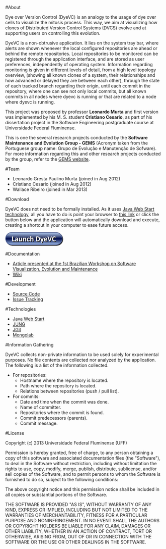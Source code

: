 #About

Dye over Version Control (DyeVC) is an analogy to the usage of dye over cells to visualize the mitosis process. This way, we aim at visualizing how clones of Distributed Version Control Systems (DVCS) evolve and at supporting users on controlling this evolution.

DyeVC is a non-obtrusive application. It lies on the system tray bar, where alerts are shown whenever the local configured repositories are ahead or behind the remote repositories. Local repositories to be monitored can be registered through the application interface, and are stored as user preferences, independently of operating system. Information regarding monitoring is given in different levels of detail, from a high level topology overview, (showing all known clones of a system, their relationships and how advanced or delayed they are between each other), through the state of each tracked branch regarding their origin, until each commit in the repository, where one can see not only local commits, but all known commits in all nodes where dyevc is running or that are related to a node where dyevc is running.

This project was proposed by professor **Leonardo Murta** and first version was implemented by his M. S. student **Cristiano Cesario**, as part of his dissertation project in the Software Engineering postgraduate course at Universidade Federal Fluminense.

This is one the several research projects conducted by the **Software Maintenance and Evolution Group - GEMS** (Acronym taken from the Portuguese group name: Grupo de Evolução e Manutenção de Sofware). For more information regarding this and other research projects conducted by the group, refer to the [GEMS website](http://gems.ic.uff.br/).

#Team

* Leonardo Gresta Paulino Murta (joined in Aug 2012)
* Cristiano Cesario (joined in Aug 2012)
* Wallace Ribeiro (joined in Mar 2013)

#Download

DyeVC does not need to be formally installed. As it uses [Java Web Start technology](http://docs.oracle.com/javase/6/docs/technotes/guides/javaws/), all you have to do is point your browser to [this link](http://www.ic.uff.br/~ccesario/DyeVC/DyeVC.jnlp) or click the button below and the application will automatically download and execute, creating a shortcut in your computer to ease future access.

[![Launch DyeVC](DyeVC/src/main/resources/LaunchDyeVCButton.png "Launch DyeVC")](http://www.ic.uff.br/~ccesario/DyeVC/DyeVC.jnlp)

#Documentation

* [Article presented at the 1st Brazilian Workshop on Software Visualization, Evolution and Maintenance](http://www.ic.uff.br/~ccesario/DyeVC_VEM2013.pdf)
* [Wiki](https://github.com/gems-uff/dyevc/wiki)

#Development

* [Source Code](https://github.com/gems-uff/dyevc)
* [Issue Tracking](https://github.com/gems-uff/dyevc/issues)

#Technologies

* [Java Web Start](http://docs.oracle.com/javase/6/docs/technotes/guides/javaws/)
* [JUNG](http://jung.sourceforge.net/)
* [JGit](http://www.eclipse.org/jgit/)
* [Mongolab](https://mongolab.com/welcome/)

#Information Gathering

DyeVC collects non-private information to be used solely for experimental purposes. No file contents are collected nor analyzed by the application. The following is a list of the information collected.

* For repositories:
    * Hostname where the repository is located.
    * Path where the repository is located.
    * Relations between repositories (push / pull list).
* For commits:
    * Date and time when the commit was done.
    * Name of committer.
    * Repositories where the commit is found.
    * Commit predecessors (parents).
    * Commit message.

#License

Copyright (c) 2013 Universidade Federal Fluminense (UFF)  
  
Permission is hereby granted, free of charge, to any person obtaining a copy of this software and associated documentation files (the "Software"), to deal in the Software without restriction, including without limitation the rights to use, copy, modify, merge, publish, distribute, sublicense, and/or sell copies of the Software, and to permit persons to whom the Software is furnished to do so, subject to the following conditions:  
  
The above copyright notice and this permission notice shall be included in all copies or substantial portions of the Software.  
  
THE SOFTWARE IS PROVIDED "AS IS", WITHOUT WARRANTY OF ANY KIND, EXPRESS OR IMPLIED, INCLUDING BUT NOT LIMITED TO THE WARRANTIES OF MERCHANTABILITY, FITNESS FOR A PARTICULAR PURPOSE AND NONINFRINGEMENT. IN NO EVENT SHALL THE AUTHORS OR COPYRIGHT HOLDERS BE LIABLE FOR ANY CLAIM, DAMAGES OR OTHER LIABILITY, WHETHER IN AN ACTION OF CONTRACT, TORT OR OTHERWISE, ARISING FROM, OUT OF OR IN CONNECTION WITH THE SOFTWARE OR THE USE OR OTHER DEALINGS IN THE SOFTWARE.
